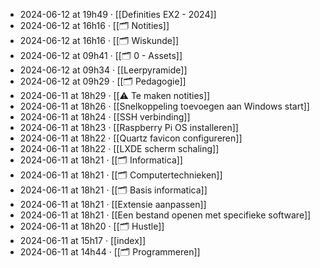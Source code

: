 - 2024-06-12 at 19h49 · [[Definities EX2 - 2024]]
- 2024-06-12 at 16h16 · [[🗂️ Notities]]
- 2024-06-12 at 16h16 · [[🗂️ Wiskunde]]
- 2024-06-12 at 09h41 · [[🗂️ 0 - Assets]]
- 2024-06-12 at 09h34 · [[Leerpyramide]]
- 2024-06-12 at 09h29 · [[🗂️ Pedagogie]]
- 2024-06-11 at 18h29 · [[⚠️ Te maken notities]]
- 2024-06-11 at 18h26 · [[Snelkoppeling toevoegen aan Windows start]]
- 2024-06-11 at 18h24 · [[SSH verbinding]]
- 2024-06-11 at 18h23 · [[Raspberry Pi OS installeren]]
- 2024-06-11 at 18h22 · [[Quartz favicon configureren]]
- 2024-06-11 at 18h22 · [[LXDE scherm schaling]]
- 2024-06-11 at 18h21 · [[🗂️ Informatica]]
- 2024-06-11 at 18h21 · [[🗂️ Computertechnieken]]
- 2024-06-11 at 18h21 · [[🗂️ Basis informatica]]
- 2024-06-11 at 18h21 · [[Extensie aanpassen]]
- 2024-06-11 at 18h21 · [[Een bestand openen met specifieke software]]
- 2024-06-11 at 18h20 · [[🗂️ Hustle]]
- 2024-06-11 at 15h17 · [[index]]
- 2024-06-11 at 14h44 · [[🗂️ Programmeren]]
